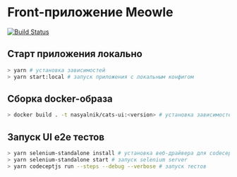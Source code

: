 # Front-приложение Meowle

[![Build Status](https://travis-ci.org/meowle/cats-ui.svg?branch=master)](https://travis-ci.org/meowle/cats-ui)

## Старт приложения локально

```bash
> yarn # установка зависимостей
> yarn start:local # запуск приложения с локальным конфигом
```

## Сборка docker-образа

```bash
> docker build . -t nasyalnik/cats-ui:<version> # установка зависимостей
```

## Запуск UI e2e тестов

```bash
> yarn selenium-standalone install # установка веб-драйвера для codeception
> yarn selenium-standalone start # запуск selenium server
> yarn codeceptjs run --steps --debug --verbose # запуск тестов
```
